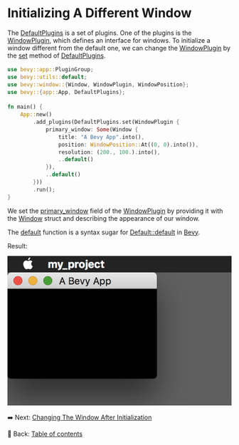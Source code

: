 # Initializing A Different Window

The [DefaultPlugins](https://docs.rs/bevy/latest/bevy/struct.DefaultPlugins.html) is a set of plugins.
One of the plugins is the [WindowPlugin](https://docs.rs/bevy/latest/bevy/window/struct.WindowPlugin.html), which defines an interface for windows.
To initialize a window different from the default one, we can change the [WindowPlugin](https://docs.rs/bevy/latest/bevy/window/struct.WindowPlugin.html) by the [set](https://docs.rs/bevy/latest/bevy/app/trait.PluginGroup.html#method.set) method of [DefaultPlugins](https://docs.rs/bevy/latest/bevy/struct.DefaultPlugins.html).

```rust
use bevy::app::PluginGroup;
use bevy::utils::default;
use bevy::window::{Window, WindowPlugin, WindowPosition};
use bevy::{app::App, DefaultPlugins};

fn main() {
    App::new()
        .add_plugins(DefaultPlugins.set(WindowPlugin {
            primary_window: Some(Window {
                title: "A Bevy App".into(),
                position: WindowPosition::At((0, 0).into()),
                resolution: (200., 100.).into(),
                ..default()
            }),
            ..default()
        }))
        .run();
}
```

We set the [primary_window](https://docs.rs/bevy/latest/bevy/window/struct.WindowPlugin.html#structfield.primary_window) field of the [WindowPlugin](https://docs.rs/bevy/latest/bevy/window/struct.WindowPlugin.html) by providing it with the [Window](https://docs.rs/bevy/latest/bevy/window/struct.Window.html) struct and describing the appearance of our window.

The [default](https://docs.rs/bevy/latest/bevy/utils/fn.default.html) function is a syntax sugar for [Default::default](https://doc.rust-lang.org/nightly/core/default/trait.Default.html) in [Bevy](https://bevyengine.org/).

Result:

![Initializing A Different Window](./pic/initializing_a_different_window.png)

:arrow_right:  Next: [Changing The Window After Initialization](./changing_the_window_after_initialization.md)

:blue_book: Back: [Table of contents](./../README.md)
